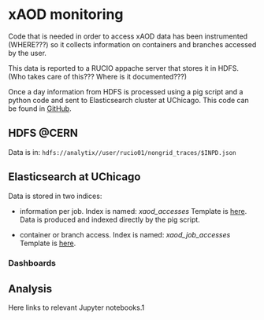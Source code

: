 # xAOD monitoring
 
Code that is needed in order to access xAOD data has been instrumented (WHERE???) so it collects information on containers and branches accessed by the user.

This data is reported to a RUCIO appache server that stores it in HDFS. (Who takes care of this??? Where is it documented???)

Once a day information from HDFS is processed using a pig script and a python code and sent to Elasticsearch cluster at UChicago. This code can be found in [GitHub](https://github.com/ATLAS-Analytics/xAOD-analytics.git).


## HDFS @CERN

Data is in: ```hdfs://analytix//user/rucio01/nongrid_traces/$INPD.json```

## Elasticsearch at UChicago  

Data is stored in two indices:

*   information per job.  Index is named: *xaod_accesses*  Template is [here](xAOD/xaod_job_accesses.template). Data is produced and indexed directly by the pig script. 

*   container or branch access. Index is named: *xaod_job_accesses*  Template is [here](xAOD/xaod_accesses.template).

### Dashboards

## Analysis
 Here links to relevant Jupyter notebooks.1